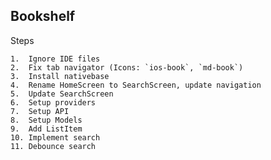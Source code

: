 ## Bookshelf

Steps
    
    1.  Ignore IDE files
    2.  Fix tab navigator (Icons: `ios-book`, `md-book`)
    3.  Install nativebase
    4.  Rename HomeScreen to SearchScreen, update navigation
    5.  Update SearchScreen
    6.  Setup providers
    7.  Setup API 
    8.  Setup Models
    9.  Add ListItem
    10. Implement search
    11. Debounce search